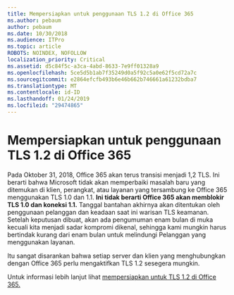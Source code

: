 ```yaml
---
title: Mempersiapkan untuk penggunaan TLS 1.2 di Office 365
ms.author: pebaum
author: pebaum
ms.date: 10/30/2018
ms.audience: ITPro
ms.topic: article
ROBOTS: NOINDEX, NOFOLLOW
localization_priority: Critical
ms.assetid: d5c84f5c-a3ca-4abd-8633-7e9ff01328a9
ms.openlocfilehash: 5ce5d5b1ab7f35249d0a5f92c5a0e62f5cd72a7c
ms.sourcegitcommit: e2864efcfb493b6e46b662b746661a61232bdba7
ms.translationtype: MT
ms.contentlocale: id-ID
ms.lasthandoff: 01/24/2019
ms.locfileid: "29474865"
---
```

# <a name="prepare-for-use-of-tls-12-in-office-365"></a>Mempersiapkan untuk penggunaan TLS 1.2 di Office 365

Pada Oktober 31, 2018, Office 365 akan terus transisi menjadi 1,2 TLS. Ini berarti bahwa Microsoft tidak akan memperbaiki masalah baru yang ditemukan di klien, perangkat, atau layanan yang tersambung ke Office 365 menggunakan TLS 1.0 dan 1.1. **Ini tidak berarti Office 365 akan memblokir TLS 1.0 dan koneksi 1.1.** Tanggal bantahan akhirnya akan ditentukan oleh penggunaan pelanggan dan keadaan saat ini warisan TLS keamanan. Setelah keputusan dibuat, akan ada pengumuman enam bulan di muka kecuali kita menjadi sadar kompromi dikenal, sehingga kami mungkin harus bertindak kurang dari enam bulan untuk melindungi Pelanggan yang menggunakan layanan. 
  
Itu sangat disarankan bahwa setiap server dan klien yang menghubungkan dengan Office 365 perlu mengaktifkan TLS 1.2 sesegera mungkin.
  
Untuk informasi lebih lanjut lihat [mempersiapkan untuk TLS 1.2 di Office 365.](https://support.microsoft.com/help/4057306/preparing-for-tls-1-2-in-office-365)
  

